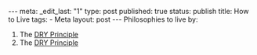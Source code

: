 --- meta: _edit_last: "1" type: post published: true status: publish title: How to Live tags: - Meta layout: post --- Philosophies to live by: 

  1. The [DRY Principle](http://en.wikipedia.org/wiki/Don%27t_repeat_yourself)
  2. The [DRY Principle](http://en.wikipedia.org/wiki/Don%27t_repeat_yourself)

